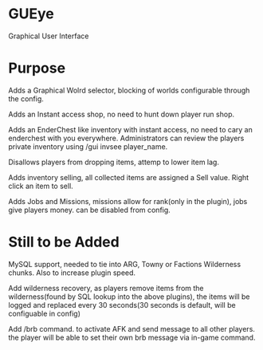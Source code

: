 GUEye
=====

Graphical User Interface

Purpose
=====

Adds a Graphical Wolrd selector, blocking of worlds configurable through the config.

Adds an Instant access shop, no need to hunt down player run shop.

Adds an EnderChest like inventory with instant access, no need to cary an enderchest with you everywhere.                         Administrators can review the players private inventory using /gui invsee player_name.

Disallows players from dropping items, attemp to lower item lag.

Adds inventory selling, all collected items are assigned a Sell value. Right click an item to sell.

Adds Jobs and Missions, missions allow for rank(only in the plugin), jobs give players money. can be disabled from config.

Still to be Added
=====

MySQL support, needed to tie into ARG, Towny or Factions Wilderness chunks. Also to increase plugin speed.

Add wilderness recovery, as players remove items from the wilderness(found by SQL lookup into the above plugins), the items will be logged and replaced every 30 seconds(30 seconds is default, will be configuable in config)

Add /brb command. to activate AFK and send message to all other players. the player will be able to set their own brb message via in-game command.
